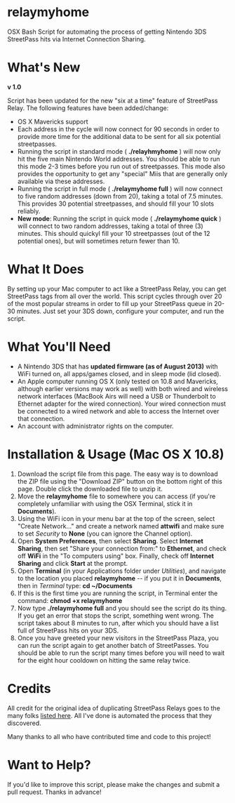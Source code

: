 relaymyhome
===========
OSX Bash Script for automating the process of getting Nintendo 3DS StreetPass hits via Internet Connection Sharing.

What's New
==========
**v 1.0**

Script has been updated for the new "six at a time" feature of StreetPass Relay. The following features have been added/change:

* OS X Mavericks support
* Each address in the cycle will now connect for 90 seconds in order to provide more time for the additional data to be sent for all six potential streetpasses.
* Running the script in standard mode ( **./relayhmyhome** ) will now only hit the five main Nintendo World addresses. You should be able to run this mode 2-3 times before you run out of streetpasses. This mode also provides the opportunity to get any "special" Miis that are generally only available via these addresses.
* Running the script in full mode ( **./relaymyhome full** ) will now connect to five random addresses (down from 20), taking a total of 7.5 minutes. This provides 30 potential streetpasses, and should fill your 10 slots reliably.
* **New mode**: Running the script in quick mode ( **./relaymyhome quick** ) will connect to two random addresses, taking a total of three (3) minutes. This should quickyl fill your 10 streetpasses (out of the 12 potential ones), but will sometimes return fewer than 10.

What It Does
============
By setting up your Mac computer to act like a StreetPass Relay, you can get StreetPass tags from all over the world. This script cycles through over 20 of the most popular streams in order to fill up your StreetPass queue in 20-30 minutes. Just set your 3DS down, configure your computer, and run the script.

What You'll Need
================
* A Nintendo 3DS that has **updated firmware (as of August 2013)** with WiFi turned on, all apps/games closed, and in sleep mode (lid closed).
* An Apple computer running OS X (only tested on 10.8 and Mavericks, although earlier versions may work as well) with both wired and wireless network interfaces (MacBook Airs will need a USB or Thunderbolt to Ethernet adapter for the wired connection). Your wired connection must be connected to a wired network and able to access the Internet over that connection.
* An account with administrator rights on the computer.

Installation & Usage (Mac OS X 10.8)
====================================
1. Download the script file from this page. The easy way is to download the ZIP file using the "Download ZIP" button on the bottom right of this page. Double click the downloaded file to unzip it.
2. Move the **relaymyhome** file to somewhere you can access (if you're completely unfamiliar with using the OSX Terminal, stick it in **Documents**).
3. Using the WiFi icon in your menu bar at the top of the screen, select "Create Network..." and create a network named **attwifi** and make sure to set *Security* to **None** (you can ignore the Channel option).
4. Open **System Preferences**, then select **Sharing**. Select **Internet Sharing**, then set "Share your connection from:" to **Ethernet**, and check off **WiFi** in the "To computers using" box. Finally, check off **Internet Sharing** and click **Start** at the prompt.
5. Open **Terminal** (in your Applications folder under *Utilities*), and navigate to the location you placed **relaymyhome** -- if you put it in **Documents**, then in *Terminal* type: **cd ~/Documents**
7. If this is the first time you are running the script, in Terminal enter the command: **chmod +x relaymyhome**
8. Now type **./relaymyhome full** and you should see the script do its thing. If you get an error that stops the script, something went wrong. The script takes about 8 minutes to run, after which you should have a list full of StreetPass hits on your 3DS.
9. Once you have greeted your new visitors in the StreetPass Plaza, you can run the script again to get another batch of StreetPasses. You should be able to run the script many times before you will need to wait for the eight hour cooldown on hitting the same relay twice.

Credits
=======
All credit for the original idea of duplicating StreetPass Relays goes to the many folks [listed here](https://docs.google.com/spreadsheet/lv?key=0AvvH5W4E2lIwdEFCUkxrM085ZGp0UkZlenp6SkJablE&f=true&noheader=true&gid=0). All I've done is automated the process that they discovered.

Many thanks to all who have contributed time and code to this project!

Want to Help?
=============
If you'd like to improve this script, please make the changes and submit a pull request. Thanks in advance!
